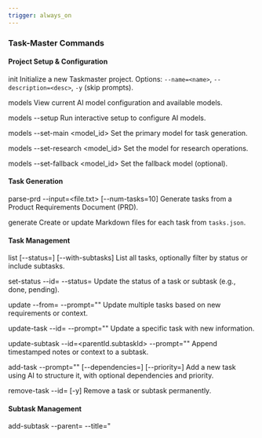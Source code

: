 ```yaml
---
trigger: always_on
---
```


### Task-Master Commands

#### Project Setup & Configuration

init
Initialize a new Taskmaster project. Options: `--name=<name>`, `--description=<desc>`, `-y` (skip prompts).

models
View current AI model configuration and available models.

models --setup
Run interactive setup to configure AI models.

models --set-main <model_id>
Set the primary model for task generation.

models --set-research <model_id>
Set the model for research operations.

models --set-fallback <model_id>
Set the fallback model (optional).

#### Task Generation

parse-prd --input=<file.txt> [--num-tasks=10]
Generate tasks from a Product Requirements Document (PRD).

generate
Create or update Markdown files for each task from `tasks.json`.

#### Task Management

list [--status=<status>] [--with-subtasks]
List all tasks, optionally filter by status or include subtasks.

set-status --id=<id> --status=<status>
Update the status of a task or subtask (e.g., done, pending).

update --from=<id> --prompt="<context>"
Update multiple tasks based on new requirements or context.

update-task --id=<id> --prompt="<context>"
Update a specific task with new information.

update-subtask --id=<parentId.subtaskId> --prompt="<context>"
Append timestamped notes or context to a subtask.

add-task --prompt="<text>" [--dependencies=<ids>] [--priority=<priority>]
Add a new task using AI to structure it, with optional dependencies and priority.

remove-task --id=<id> [-y]
Remove a task or subtask permanently.

#### Subtask Management

add-subtask --parent=<id> --title="<title>" [--description="<desc>"]
Add a new subtask to a parent task.

add-subtask --parent=<id> --task-id=<id>
Convert an existing task into a subtask under a parent.

remove-subtask --id=<parentId.subtaskId> [--convert]
Remove a subtask or convert it to a standalone task.

clear-subtasks --id=<id>
Remove all subtasks from the specified parent task.

clear-subtasks --all
Remove all subtasks from all tasks.

#### Task Analysis & Breakdown

analyze-complexity [--research] [--threshold=5]
Analyze tasks for complexity and suggest breakdowns.

complexity-report [--file=<path>]
Show the complexity analysis report.

expand --id=<id> [--num=5] [--research] [--prompt="<context>"]
Break down a complex task into detailed subtasks.

expand --all [--force] [--research]
Expand all pending tasks with subtasks.

#### Task Navigation & Viewing

next
Show the next available task to work on, considering dependencies.

show <id>
Display detailed information about a specific task or subtask.

#### Dependency Management

add-dependency --id=<id> --depends-on=<id>
Make one task a prerequisite for another.

remove-dependency --id=<id> --depends-on=<id>
Remove a dependency between tasks.

validate-dependencies
Check for invalid or circular dependencies.

fix-dependencies
Automatically fix detected dependency issues.

#### File & API Configuration

.taskmasterconfig
AI model configuration file (managed by `models` command).

API Keys (.env)
API keys for AI providers (e.g., ANTHROPIC_API_KEY) required in `.env`.

MCP Keys (mcp.json)
API keys for Cursor integration, required in `.cursor/`.
